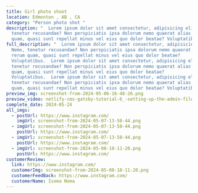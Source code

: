 ```yaml
---
title: Girl photo shoot
location: Edmonton , AB , CA
category: "Person photo shot "
description: "  Lorem ipsum dolor sit amet consectetur, adipisicing elit. Nemo,
  tenetur recusandae? Non perspiciatis ipsa dolorum nemo quaerat alias rerum
  quam, quasi sunt repellat minus vel eius quo dolor beatae? Voluptatibus."
full_description: "  Lorem ipsum dolor sit amet consectetur, adipisicing elit.
  Nemo, tenetur recusandae? Non perspiciatis ipsa dolorum nemo quaerat alias
  rerum quam, quasi sunt repellat minus vel eius quo dolor beatae?
  Voluptatibus.  Lorem ipsum dolor sit amet consectetur, adipisicing elit. Nemo,
  tenetur recusandae? Non perspiciatis ipsa dolorum nemo quaerat alias rerum
  quam, quasi sunt repellat minus vel eius quo dolor beatae?
  Voluptatibus.  Lorem ipsum dolor sit amet consectetur, adipisicing elit. Nemo,
  tenetur recusandae? Non perspiciatis ipsa dolorum nemo quaerat alias rerum
  quam, quasi sunt repellat minus vel eius quo dolor beatae? Voluptatibus."
preview_img: screenshot-from-2024-05-06-16-48-26.png
preview_video: netlify-cms-gatsby-tutorial-6_-setting-up-the-admin-file.mp4
complete_date: 2024-05-24
all_imgs:
  - postUrl: https://www.instagram.com/
    imgUrl: screenshot-from-2024-05-07-13-58-44.png
  - imgUrl: screenshot-from-2024-05-07-13-58-44.png
    postUrl: https://www.instagram.com/
  - imgUrl: screenshot-from-2024-05-07-13-58-44.png
    postUrl: https://www.instagram.com/
  - imgUrl: screenshot-from-2024-05-08-18-11-20.png
    postUrl: https://www.instagram.com/
customerReview:
  link: https://www.instagram.com/
  customerImg: screenshot-from-2024-05-08-18-11-20.png
  customerFeedBack: https://www.instagram.com/
  customerName: Isoma Noma
---
```

